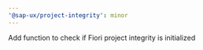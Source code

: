 ```yaml
---
'@sap-ux/project-integrity': minor
---
```


Add function to check if Fiori project integrity is initialized
